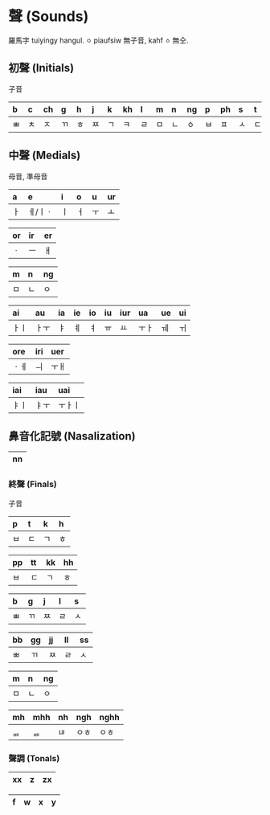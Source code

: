 # 聲 (Sounds)

羅馬字 tuiyingy hangul. `ㅇ` piaufsiw 無子音, kahf `ㆁ` 無仝.

## 初聲 (Initials)

子音

| b | c | ch | g | h | j | k | kh | l | m | n | ng | p | ph | s | t | th |
| :--- | :--- | :--- | :--- | :--- | :--- | :--- | :--- | :--- | :--- | :--- | :--- | :--- | :--- | :--- | :--- | :--- |
| ㅃ | ㅊ | ㅈ | ㄲ | ㅎ | ㅉ | ㄱ | ㅋ | ㄹ | ㅁ | ㄴ | ㆁ | ㅂ | ㅍ | ㅅ | ㄷ | ㅌ |

## 中聲 (Medials)

母音, 準母音

| a | e | i | o | u | ur |
| :--- | :--- | :--- | :--- | :--- | :--- |
| ㅏ | ㅔ/ㅣㆍ | ㅣ | ㅓ | ㅜ | ㅗ |

| or | ir | er |
| :--- | :--- | :--- |
| ㆍ | ㅡ | ㅐ |

| m | n | ng |
| :--- | :--- | :--- |
| ㅁ | ㄴ | ㅇ |

| ai | au | ia | ie | io | iu | iur | ua | ue | ui |
| :--- | :--- | :--- | :--- | :--- | :--- | :--- | :--- | :--- | :--- |
| ㅏㅣ | ㅏㅜ | ㅑ | ㅖ | ㅕ | ㅠ | ㅛ | ㅜㅏ | ㅞ | ㅟ

| ore | iri | uer |
| :--- | :--- | :--- |
| ㆍㅔ | ㅢ | ㅜㅐ |

| iai | iau | uai |
| :--- | :--- | :--- |
| ㅑㅣ | ㅑㅜ | ㅜㅏㅣ |

## 鼻音化記號 (Nasalization)

| nn |
| :--- |

### 終聲 (Finals)

子音

| p | t | k | h |
| :--- | :--- | :--- | :--- |
| ㅂ | ㄷ | ㄱ | ㅎ |

| pp | tt | kk | hh |
| :--- | :--- | :--- | :--- |
| ㅂ | ㄷ | ㄱ | ㅎ |

| b | g | j | l | s |
| :--- | :--- | :--- | :--- | :--- |
| ㅃ | ㄲ | ㅉ | ㄹ | ㅅ |

| bb | gg | jj | ll | ss |
| :--- | :--- | :--- | :--- | :--- |
| ㅃ | ㄲ | ㅉ | ㄹ | ㅅ |

| m | n | ng |
| :--- | :--- | :--- |
| ㅁ | ㄴ | ㅇ |

| mh | mhh | nh | ngh | nghh |
| :--- | :--- | :--- | :--- | :--- |
| ᇡ | ᇡ | ㄶ | ㅇㅎ | ㅇㅎ |

### 聲調 (Tonals)

| xx | z | zx |
| :--- | :--- | :--- |

| f | w | x | y |
| :--- | :--- | :--- | :--- |
